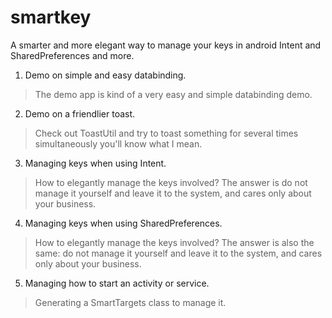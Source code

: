 # smartkey
A smarter and more elegant way to manage your keys in android Intent and SharedPreferences and more.


1. Demo on simple and easy databinding.
> The demo app is kind of a very easy and simple databinding demo.

2. Demo on a friendlier toast.
> Check out ToastUtil and try to toast something for several times simultaneously you'll know what I mean.

3. Managing keys when using Intent.
> How to elegantly manage the keys involved? The answer is do not manage it yourself and leave it to the system, and cares only about your business.

4. Managing keys when using SharedPreferences.
> How to elegantly manage the keys involved? The answer is also the same: do not manage it yourself and leave it to the system, and cares only about your business.

5. Managing how to start an activity or service.
> Generating a SmartTargets class to manage it.